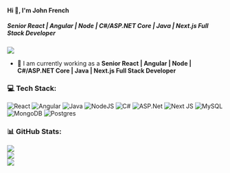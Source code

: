 #### Hi 👋, I'm John French

##### **Senior React | Angular | Node | C#/ASP.NET Core | Java | Next.js Full Stack Developer**

[![](https://visitcount.itsvg.in/api?id=johnfrench3&icon=0&color=9)](https://visitcount.itsvg.in)

- 🔭 I am currently working as a **Senior React | Angular | Node | C#/ASP.NET Core | Java | Next.js Full Stack Developer**
### 💻 Tech Stack:
![React](https://img.shields.io/badge/react-%2320232a.svg?style=flat&logo=react&logoColor=%2361DAFB) ![Angular](https://img.shields.io/badge/angular-%23DD0031.svg?style=flat&logo=angular&logoColor=white) ![Java](https://img.shields.io/badge/java-%23ED8B00.svg?style=flat&logo=openjdk&logoColor=white) ![NodeJS](https://img.shields.io/badge/node.js-6DA55F?style=flat&logo=node.js&logoColor=white) ![C#](https://img.shields.io/badge/c%23-%23239120.svg?style=flat&logo=c-sharp&logoColor=white) ![ASP.Net](https://img.shields.io/badge/.NET-5C2D91?style=flat&logo=.net&logoColor=white) ![Next JS](https://img.shields.io/badge/Next-black?style=flat&logo=next.js&logoColor=white) ![MySQL](https://img.shields.io/badge/mysql-%2300f.svg?style=flat&logo=mysql&logoColor=white) ![MongoDB](https://img.shields.io/badge/MongoDB-%234ea94b.svg?style=flat&logo=mongodb&logoColor=white) ![Postgres](https://img.shields.io/badge/postgres-%23316192.svg?style=flat&logo=postgresql&logoColor=white)

### 📊 GitHub Stats:
![](https://github-readme-stats.vercel.app/api?username=johnfrench3&theme=radical&hide_border=false&include_all_commits=false&count_private=true)<br/>
![](https://github-readme-streak-stats.herokuapp.com/?user=johnfrench3&theme=radical&hide_border=false)<br/>
![](https://github-readme-stats.vercel.app/api/top-langs/?username=johnfrench3&theme=radical&hide_border=false&include_all_commits=false&count_private=true&layout=compact)

